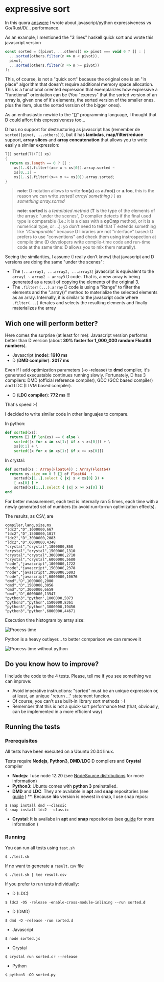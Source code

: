 # expressive sort

In this quora [answere](https://es.quora.com/Por-qu%C3%A9-la-mayor%C3%ADa-de-los-desarrolladores-estudian-solo-lenguajes-muy-simples-como-JavaScript-y-Python-en-lugar-de-aprender-un-lenguaje-verdadero-como-C-2/answer/Antonio-Cabrera-52) I wrote about javascript/python expressiveness vs Go/Rust/D/... performance.

As an example, I mentioned the "3 lines" haskell quick sort and wrote this javascript version

```javascript
const sorted = ([pivot, ...others]) => pivot === void 0 ? [] : [
  ...sorted(others.filter(n => n < pivot)),
  pivot,
  ...sorted(others.filter(n => n >= pivot))
];
```

This, of course, is not a "quick sort" because the original one is an "in place" algorithm that doesn't require additional memory space allocation.  This is a functional oriented expression that exemplarizes how expressive a "functional" orientation can be (You "express" that the sorted version of an array is, given one of it's elements, the sorted version of the smaller ones, plus the item, plus the sorted version of the bigger ones).

As an enthusiastic newbie to the "[D](https://dlang.org)" programming language, I thought that D could affort this expressiveness too...

D has no support for destructuring as javascript has (remember de ```sorted([pivot, ...others])```), but it has **lambdas**, **map/filter/reduce** support, **array slices** and **array concatenation** that allows you to write easily a similar expression:

```d
T[] sorted(T)(T[] xs)
{
  return xs.length == 0 ? [] : 
    xs[1..$].filter!(x=> x < xs[0]).array.sorted ~ 
    xs[0..1] ~ 
    xs[1..$].filter!(x=> x >= xs[0]).array.sorted;
}

```

> **note**:  D notation allows to write **foo(a)** as **a.foo()** or **a.foo**, this is the reason we can write *sorted( array( something ) )* as *something.array.sorted*
>
> **note**: **sorted** is a *templated method* (**T** is the type of the elements of the array): "under the scenes", D compiler detects if the final used type is comparable (i.e.:  it is a class with a **opCmp** method, or it is a numerical type, or ...):  yo don't need to tell that T extends something like *"IComparable"* because D libraries are not "interface" based:  D prefers to use "conventions" and check them using instrospection at compile time (D developers write compile-time code and run-time code at the same time:  D allows you to mix them naturally).

Seeing the similarities, I assume (I really don't know) that javascript and D versions are doing the same "under the scenes":

* The ```[...array1, ...array2, ...array3]``` javascript is equivalent to the ```array1 ~ array2 ~ array3``` D code.  That is, a new array is being generated as a result of copying the elements of the original 3.
* The ```.filter!(...).array``` D code is using a "Range" to filter the elements and the ".array()" method to materialize the selected elements as an array.  Internally, it is similar to the javascript code where ```.filter(...)``` iterates and selects the resulting elements and finally materializes the array

## Wich one will perform better?

Here comes the surprise (at least for me):  Javascript version performs better than D version (about **30% faster for 1_000_000 random Float64 numbers**).

* Javascript (**node**):  **1610 ms**
* D (**DMD compiler**):  **2017 ms**

Even if I add optimization parameters (-o -release) to **dmd** compiler,  it's generated execuatable continues running slowly.  Fortunately, D has 3 compilers: DMD (official reference compiler), GDC (GCC based compiler) and LDC (LLVM based compiler).

* D (**LDC compiler**):  **772 ms** !!!

That's speed :-)

I decided to write similar code in other languajes to compare.

In python:

```python
def sorted(xs):
  return [] if len(xs) == 0 else \
    sorted([x for x in xs[1:] if x < xs[0]]) + \
    xs[0:1] + \
    sorted([x for x in xs[1:] if x >= xs[0]])
```

In crystal:

```ruby
def sorted(xs : Array(Float64)) : Array(Float64)
  return xs.size == 0 ? [] of Float64  :
    sorted(x[1..].select { |x| x < xs[0] }) +
    [ xs[0] ] +
    sorted(xs[1..].select { |x| x >= xs[0] })
end
```

For better measurement, each test is internally ran 5 times, each time with a newly generated set of numbers (to avoid run-to-run optimization effects).

The results, as CSV, are

```csv
compiler,lang,size,ms
"ldc2","D",1000000,667
"ldc2","D",1500000,1017
"ldc2","D",3000000,2083
"ldc2","D",6000000,4348
"crystal","crystal",1000000,868
"crystal","crystal",1500000,1310
"crystal","crystal",3000000,2710
"crystal","crystal",6000000,5680
"node","javascript",1000000,1722
"node","javascript",1500000,2378
"node","javascript",3000000,5003
"node","javascript",6000000,10676
"dmd","D",1000000,2000
"dmd","D",1500000,3056
"dmd","D",3000000,6659
"dmd","D",6000000,13547
"python3","python",1000000,5073
"python3","python",1500000,8361
"python3","python",3000000,19456
"python3","python",6000000,44671

```

Execution time histogram by array size:

![Process time](assets/process_time_graph.png)

Python is a heavy outlayer... to better comparison we can remove it

![Process time without python](assets/process_time_graph_without_python.png)

## Do you know how to improve?

I include the code to the 4 tests.  Please, tell me if you see something we can improve:

* Avoid imperative instructions:  "sorted" must be an unique expression or, at least, an unique "return ..." statement funcion.
* Of course, you can't use built-in library sort methods :-)
* Remember that this is not a quick-sort performance test (that, obviously, can be implemented in a more efficient way)

## Running the tests

### Prerequisites

All tests have been executed on a Ubuntu 20.04 linux.

Tests require **Nodejs**, **Python3**, **DMD**/**LDC** D compilers and **Crystal** compiler

* **Nodejs**:  I use node 12.20 (see [NodeSource distributions](https://github.com/nodesource/distributions/blob/master/README.md) for more information)
* **Python3**:  Ubuntu comes with **python 3** preinstalled.
* **DMD** and **LDC**:  They are available in **apt**  and **snap** repositories (see [guide](https://dlang.org/download.html) ) **.  Because **ldc** version is newest in snap, I use snap repos:

```shell
$ snap install dmd --classic
$ snap install ldc2 --classic
```

* **Crystal**: It is availabe in **apt** and **snap** repositories  (see [guide](https://crystal-lang.org/install/on_ubuntu/) for more information )

### Running

You can run all tests using ``test.sh``

```shell
$ ./test.sh 
```

If no want to generate a ``result.csv`` file

```shell
$ ./test.sh | tee result.csv
```

If you prefer to run tests individually:

* D (LDC)

```shell
$ ldc2 -O5 -release -enable-cross-module-inlining --run sorted.d 
```

* D (DMD)

```shell
$ dmd -O -release -run sorted.d
```

* Javascript

```shell
$ node sorted.js
```

* Crystal

```shell
$ crystal run sorted.cr --release
```

* Python

```shell
$ python3 -OO sorted.py
```
